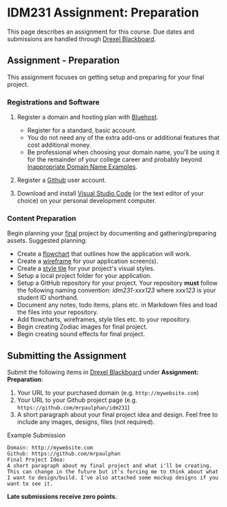 # IDM231 Assignment: Preparation

This page describes an assignment for this course. Due dates and submissions are handled through [Drexel Blackboard](https://learn.dcollege.net/).

## Assignment - Preparation

This assignment focuses on getting setup and preparing for your final project.

### Registrations and Software

1. Register a domain and hosting plan with [Bluehost](https://www.bluehost.com/track/mrpaulphan/).
    - Register for a standard, basic account.
    - You do not need any of the extra add-ons or additional features that cost additional money.
    - Be professional when choosing your domain name, you'll be using it for the remainder of your college career and probably beyond [Inappropriate Domain Name Examples](http://www.boredpanda.com/worst-domain-names/).

1. Register a [Github](https://github.com) user account.
1. Download and install [Visual Studio Code](https://code.visualstudio.com) (or the text editor of your choice) on your personal development computer.

### Content Preparation

Begin planning your [final](https://github.com/mrpaulphan/idm231/blob/master/instructor_materials/assignments/assignment-final.md) project by documenting and gathering/preparing assets. Suggested planning:

- Create a [flowchart](http://digm.drexel.edu/crs/IDM231/cdn/instructor_materials/images/02-flowchart.png) that outlines how the application will work.
- Create a [wireframe](https://webdesign.tutsplus.com/articles/a-beginners-guide-to-wireframing--webdesign-7399) for your application screen(s).
- Create a [style tile](http://styletil.es) for your project's visual styles.
- Setup a local project folder for your application.
- Setup a GitHub repository for your project. Your repository **must** follow the following naming convention: _idm231-xxx123_ where _xxx123_ is your student ID shorthand.
- Document any notes, todo items, plans etc. in Markdown files and load the files into your repository.
- Add flowcharts, wireframes, style tiles etc. to your repository.
- Begin creating Zodiac images for final project.
- Begin creating sound effects for final project.

## Submitting the Assignment

Submit the following items in [Drexel Blackboard](https://learn.dcollege.net/) under **Assignment: Preparation**:

1. Your URL to your purchased domain (e.g. `http://mywebsite.com`)
2. Your URL to your Github project page (e.g. `https://github.com/mrpaulphan/idm231`)
3. A short paragraph about your final project idea and design. Feel free to include any images, designs, files (not required).
   
Example Submission
```
Domain: http://mywebsite.com
Github: https://github.com/mrpaulphan
Final Project Idea:
A short paragraph about my final project and what i'll be creating. This can change in the future but it's forcing me to think about what I want to design/build. I've also attached some mockup designs if you want to see it. 
```

**Late submissions receive zero points.**
